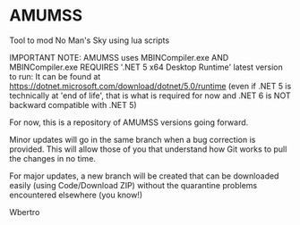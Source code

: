# AMUMSS
Tool to mod No Man's Sky using lua scripts

IMPORTANT NOTE:
  AMUMSS uses MBINCompiler.exe AND MBINCompiler.exe REQUIRES '.NET 5 x64 Desktop Runtime' latest version to run:
  It can be found at https://dotnet.microsoft.com/download/dotnet/5.0/runtime
  (even if .NET 5 is technically at 'end of life', that is what is required for now and .NET 6 is NOT backward compatible with .NET 5) 

For now, this is a repository of AMUMSS versions going forward.

Minor updates will go in the same branch when a bug correction is provided.
This will allow those of you that understand how Git works to pull the changes in no time.

For major updates, a new branch will be created that can be downloaded easily (using Code/Download ZIP) without the quarantine problems encountered elsewhere (you know!)

Wbertro

